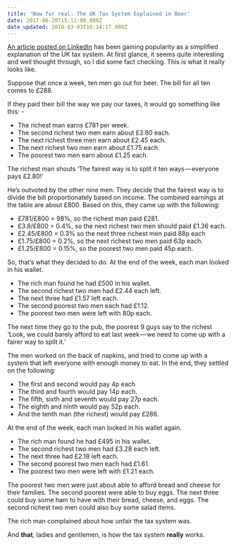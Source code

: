 ```yaml
---
title: 'Now for real: The UK Tax System Explained in Beer'
date: 2017-06-20T15:11:00.000Z
date_updated: 2018-03-03T16:14:17.000Z
---
```


[An article posted on LinkedIn](https://www.linkedin.com/pulse/uk-tax-system-explained-beer-fraser-kerr) has been gaining popularity as a simplified explanation of the UK tax system. At first glance, it seems quite interesting and well thought through, so I did some fact checking. This is what it really looks like.

Suppose that once a week, ten men go out for beer. The bill for all ten comes to £288.

If they paid their bill the way we pay our taxes, it would go something like this: -

- The richest man earns £781 per week.
- The second richest two men earn about £3.80 each.
- The next richest three men earn about £2.45 each.
- The next richest two men earn about £1.75 each.
- The poorest two men earn about £1.25 each.

The richest man shouts ‘The fairest way is to split it ten ways — everyone pays £2.80!’

He’s outvoted by the other nine men. They decide that the fairest way is to divide the bill proportionately based on income. The combined earnings at the table are about £800. Based on this, they came up with the following:

- £781/£800 = 98%, so the richest man paid £281.
- £3.8/£800 = 0.4%, so the next richest two men should paid £1.36 each.
- £2.45/£800 = 0.3% so the next three richest men paid 88p each
- £1.75/£800 = 0.2%, so the next richest two men paid 63p each.
- £1.25/£800 = 0.15%, so the poorest two men paid 45p each.

So, that’s what they decided to do. At the end of the week, each man looked in his wallet.

- The rich man found he had £500 in his wallet.
- The second richest two men had £2.44 each left.
- The next three had £1.57 left each.
- The second poorest two men each had £1.12.
- The poorest two men were left with 80p each.

The next time they go to the pub, the poorest 9 guys say to the richest ‘Look, we could barely afford to eat last week — we need to come up with a fairer way to split it.’

The men worked on the back of napkins, and tried to come up with a system that left everyone with enough money to eat. In the end, they settled on the following:

- The first and second would pay 4p each
- The third and fourth would pay 14p each.
- The fifth, sixth and seventh would pay 27p each.
- The eighth and ninth would pay 52p each.
- And the tenth man (the richest) would pay £286.

At the end of the week, each man looked in his wallet again.

- The rich man found he had £495 in his wallet.
- The second richest two men had £3.28 each left.
- The next three had £2.18 left each.
- The second poorest two men each had £1.61.
- The poorest two men were left with £1.21 each.

The poorest two men were just about able to afford bread and cheese for their families. The second poorest were able to buy eggs. The next three could buy some ham to have with their bread, cheese, and eggs. The second richest two men could also buy some salad items.

The rich man complained about how unfair the tax system was.

And **that**, ladies and gentlemen, is how the tax system **really** works.
